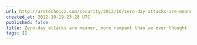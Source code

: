 ```yaml
---
url: http://arstechnica.com/security/2012/10/zero-day-attacks-are-meaner-and-more-plentiful-than-thought/
created_at: 2012-10-19 23:28 UTC
published: false
title: Zero-day attacks are meaner, more rampant than we ever thought | Ars Technica
tags: []
---
```




